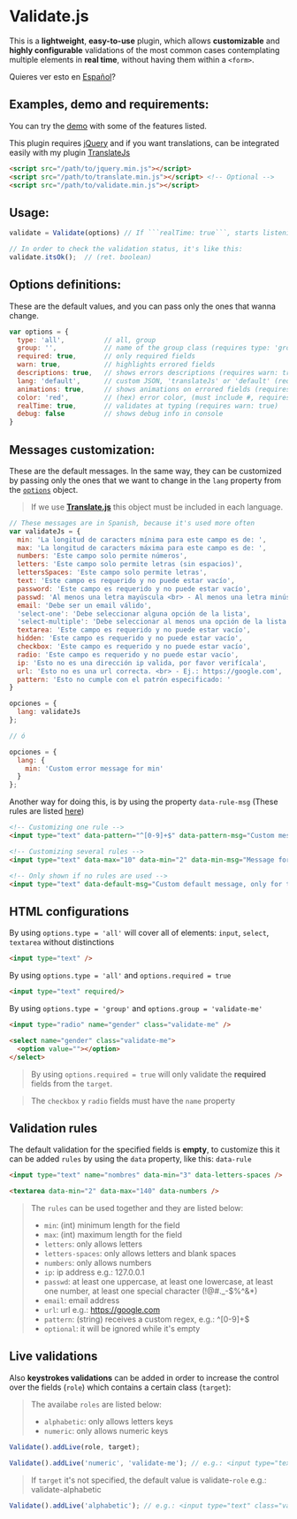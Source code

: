 # Validate.js

This is a **lightweight**, **easy-to-use** plugin, which allows **customizable** and **highly configurable** validations of the most common cases contemplating multiple elements in **real time**, without having them within a ```<form>```.

Quieres ver esto en [Español](https://github.com/myei/validate.js/blob/master/README.md)?

## Examples, demo and requirements:

You can try the [demo](https://myei.github.io/validate.js/) with some of the features listed.

This plugin requires [jQuery](https://jquery.com/download/) and if you want translations, can be integrated easily with my plugin [TranslateJs](https://github.com/myei/translate.js)

```html
<script src="/path/to/jquery.min.js"></script>
<script src="/path/to/translate.min.js"></script> <!-- Optional -->
<script src="/path/to/validate.min.js"></script>
```

## Usage:

```javascript
validate = Validate(options) // If ```realTime: true```, starts listening in every compatible fields now.

// In order to check the validation status, it's like this:
validate.itsOk();  // (ret. boolean)
```

## Options definitions:

These are the default values, and you can pass only the ones that wanna change.

```javascript
var options = {
  type: 'all',          // all, group
  group: '',            // name of the group class (requires type: 'group')
  required: true,       // only required fields
  warn: true,           // highlights errored fields
  descriptions: true,   // shows errors descriptions (requires warn: true)
  lang: 'default',      // custom JSON, 'translateJs' or 'default' (requires warn: true and descriptions: true)
  animations: true,     // shows animations on errored fields (requires warn: true)
  color: 'red',         // (hex) error color, (must include #, requires warn: true)
  realTime: true,       // validates at typing (requires warn: true)
  debug: false          // shows debug info in console
}
```

## Messages customization:

These are the default messages. In the same way, they can be customized by passing only the ones that we want to change in the ```lang``` property from the [```options```](#options-definitions) object.

> If we use **[Translate.js](https://github.com/myei/translate.js)** this object must be included in each language.


```javascript
// These messages are in Spanish, because it's used more often
var validateJs = {
  min: 'La longitud de caracters mínima para este campo es de: ',
  max: 'La longitud de caracters máxima para este campo es de: ',
  numbers: 'Este campo solo permite números',
  letters: 'Este campo solo permite letras (sin espacios)',
  lettersSpaces: 'Este campo solo permite letras',
  text: 'Este campo es requerido y no puede estar vacío',
  password: 'Este campo es requerido y no puede estar vacío',
  passwd: 'Al menos una letra mayúscula <br> - Al menos una letra minúscula <br> - Al menos un carácter numérico <br> - Al menos un carácter especial (!@#._-$%^&*)',
  email: 'Debe ser un email válido',
  'select-one': 'Debe seleccionar alguna opción de la lista',
  'select-multiple': 'Debe seleccionar al menos una opción de la lista',
  textarea: 'Este campo es requerido y no puede estar vacío',
  hidden: 'Este campo es requerido y no puede estar vacío',
  checkbox: 'Este campo es requerido y no puede estar vacío',
  radio: 'Este campo es requerido y no puede estar vacío',
  ip: 'Esto no es una dirección ip valida, por favor verifícala',
  url: 'Esto no es una url correcta. <br> - Ej.: https://google.com',
  pattern: 'Esto no cumple con el patrón especificado: '
}

opciones = {
  lang: validateJs
};

// ó

opciones = {
  lang: {
    min: 'Custom error message for min'
  }
};
```

Another way for doing this, is by using the property ```data-rule-msg``` (These rules are listed [here](#validation-rules))

```html
<!-- Customizing one rule -->
<input type="text" data-pattern="^[0-9]+$" data-pattern-msg="Custom message, only for this field and for the specified rule">

<!-- Customizing several rules -->
<input type="text" data-max="10" data-min="2" data-min-msg="Message for min rule" data-max-msg="Message for max rule" required>

<!-- Only shown if no rules are used -->
<input type="text" data-default-msg="Custom default message, only for this field">
```

## **HTML** configurations

By using ```options.type = 'all'``` will cover all of elements: ```input```, ```select```, ```textarea``` without distinctions

```html
<input type="text" />
```

By using ```options.type = 'all'``` and ```options.required = true```

```html
<input type="text" required/>
```

By using ```options.type = 'group'``` and  ```options.group = 'validate-me'```

```html
<input type="radio" name="gender" class="validate-me" />

<select name="gender" class="validate-me">
  <option value=""></option>
</select>
```

> By using ```options.required = true``` will only validate the **required** fields from the ```target```.


> The ```checkbox``` y ```radio``` fields must have the ```name``` property


## Validation rules

The default validation for the specified fields is **empty**, to customize this it can be added ```rules``` by using the ```data``` property, like this: ```data-rule```

```html
<input type="text" name="nombres" data-min="3" data-letters-spaces />

<textarea data-min="2" data-max="140" data-numbers />
```

> The ```rules``` can be used together and they are listed below:
> - ```min```: (int) minimum length for the field
> - ```max```: (int) maximum length for the field
> - ```letters```: only allows letters
> - ```letters-spaces```: only allows letters and blank spaces
> - ```numbers```: only allows numbers
> - ```ip```: ip address e.g.: 127.0.0.1
> - ```passwd```: at least one uppercase, at least one lowercase, at least one number, at least one special character (!@#._-$%^&*)
> - ```email```: email address
> - ```url```: url e.g.: https://google.com
> - ```pattern```: (string) receives a custom regex, e.g.: ^[0-9]+$
> - ```optional```: it will be ignored while it's empty


## Live validations

Also **keystrokes validations** can be added in order to increase the control over the fields (```role```) which contains a certain class (```target```):

> The availabe ```roles``` are listed below:
> - ```alphabetic```: only allows letters keys
> - ```numeric```: only allows numeric keys


```javascript
Validate().addLive(role, target);

Validate().addLive('numeric', 'validate-me'); // e.g.: <input type="text" class="validate-me">
```

> If ```target``` it's not specified, the default value is validate-```role```
> e.g.: validate-alphabetic

```javascript
Validate().addLive('alphabetic'); // e.g.: <input type="text" class="validate-alphabetic">
```
